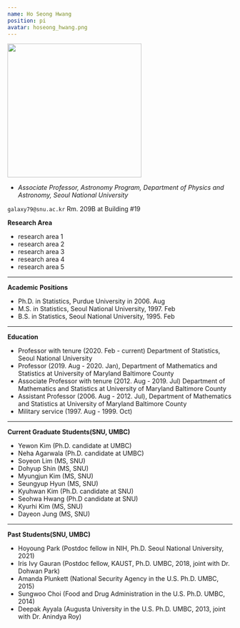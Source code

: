 ```yaml
---
name: Ho Seong Hwang
position: pi
avatar: hoseong_hwang.png
---
```


<img width="300" src="{{site.baseurl}}/images/people/{{page.avatar}}" data-action="zoom">

- _Associate Professor, Astronomy Program, Department of Physics and Astronomy,  Seoul National University_<br>

<i class="fa fa-envelope-o"></i> `galaxy79@snu.ac.kr`
<i class="fa fa-building"></i> Rm. 209B at Building #19 <br> 

**Research Area**<br>
* research area 1<br>
* research area 2<br>
* research area 3<br>
* research area 4<br>
* research area 5<br>

<hr> 

**Academic Positions**<br>
* Ph.D. in Statistics, Purdue University in 2006. Aug <br>
* M.S. in Statistics, Seoul National University, 1997. Feb <br>
* B.S. in Statistics, Seoul National University, 1995. Feb <br>

<hr>
 
**Education**<br>
* Professor with tenure (2020. Feb - current)  Department of Statistics, Seoul National University<br>
* Professor (2019. Aug - 2020. Jan), Department of Mathematics and Statistics at University of Maryland Baltimore County<br>
* Associate Professor with tenure (2012. Aug - 2019. Jul)   Department of Mathematics and Statistics at University of Maryland Baltimore County<br>
* Assistant Professor (2006. Aug - 2012. Jul), Department of Mathematics and Statistics at University of Maryland Baltimore County<br>
* Military service (1997. Aug - 1999. Oct)  <br>

<hr>


**Current Graduate Students(SNU, UMBC)** <br>
* Yewon Kim (Ph.D. candidate at  UMBC) <br>
* Neha Agarwala  (Ph.D. candidate at UMBC) <br>
* Soyeon Lim (MS, SNU) <br>
* Dohyup Shin (MS, SNU) <br>
* Myungjun Kim (MS, SNU) <br>
* Seungyup Hyun (MS, SNU) <br>
* Kyuhwan Kim (Ph.D. candidate at SNU) <br>
* Seohwa Hwang (Ph.D candidate at SNU) <br>
* Kyurhi Kim (MS, SNU) <br>
* Dayeon Jung (MS, SNU)<br>

<hr>


**Past Students(SNU, UMBC)** <br>
 
* Hoyoung Park (Postdoc fellow in NIH, Ph.D.  Seoul National University, 2021) <br>
* Iris Ivy Gauran (Postdoc fellow, KAUST, Ph.D. UMBC, 2018, joint with Dr. Dohwan Park)  <br>
* Amanda Plunkett (National Security Agency in the U.S.  Ph.D. UMBC, 2015)   <br>
* Sungwoo Choi (Food and Drug Administration  in the U.S.  Ph.D. UMBC, 2014)  <br>
* Deepak Ayyala (Augusta University in the U.S. Ph.D. UMBC, 2013,  joint with Dr. Anindya Roy) 

